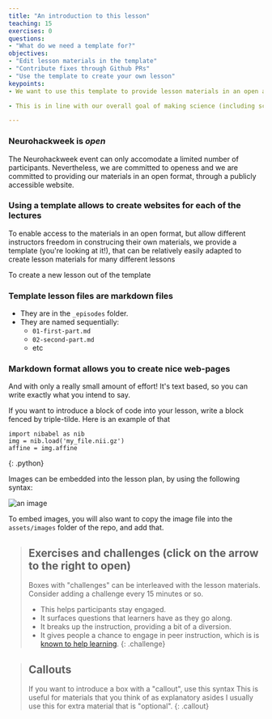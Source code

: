 ```yaml
---
title: "An introduction to this lesson"
teaching: 15
exercises: 0
questions:
- "What do we need a template for?"
objectives:
- "Edit lesson materials in the template"
- "Contribute fixes through Github PRs"
- "Use the template to create your own lesson"
keypoints:
- We want to use this template to provide lesson materials in an open and useful format.

- This is in line with our overall goal of making science (including scientific training) more open.

---
```


### Neurohackweek is *open*

The Neurohackweek event can only accomodate a limited number of participants.
Nevertheless, we are committed to openess and we are committed to providing our
materials in an open format, through a publicly accessible website.

### Using a template allows to create websites for each of the lectures

To enable access to the materials in an open format, but allow different
instructors freedom in construcing their own materials, we provide a template
(you're looking at it!), that can be relatively easily adapted to create lesson
materials for many different lessons

To create a new lesson out of the template

### Template lesson files are markdown files

* They are in the `_episodes` folder.
* They are named sequentially:
  - `01-first-part.md`
  - `02-second-part.md`
  - etc


### Markdown format allows you to create nice web-pages

And with only a really small amount of effort! It's text based, so you can
write exactly what you intend to say.

If you want to introduce a block of code into your lesson, write a block
fenced by triple-tilde. Here is an example of that

~~~
import nibabel as nib
img = nib.load('my_file.nii.gz')
affine = img.affine
~~~
{: .python}


Images can be embedded into the lesson plan, by using the following syntax:

![an image]({{site.root}}/assets/img/nhw-logo.png)

To embed images, you will also want to copy the image file into the
`assets/images` folder of the repo, and add that.

> ## Exercises and challenges (click on the arrow to the right to open)
>
>  Boxes with "challenges" can be interleaved with the lesson materials.
>  Consider adding a challenge every 15 minutes or so.
>    - This helps participants stay engaged.
>    - It surfaces questions that learners have as they go along.
>    - It breaks up the instruction, providing a bit of a diversion.
>    - It gives people a chance to engage in peer instruction, which is
>      is [known to help learning](https://en.wikipedia.org/wiki/Peer_instruction).
{: .challenge}


> ## Callouts
> If you want to introduce a box with a "callout", use this syntax
> This is useful for materials that you think of as explanatory asides
> I usually use this for extra material that is "optional".
{: .callout}
